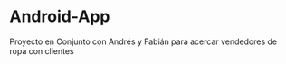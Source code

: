 # Android-App
Proyecto en Conjunto con Andrés y Fabián para acercar vendedores de ropa con clientes
